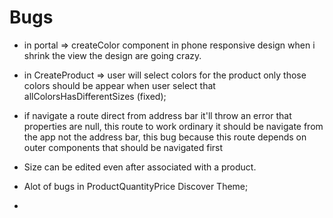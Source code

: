 # Bugs

- in portal => createColor component in phone responsive design when i shrink the view the design are going crazy.
- in CreateProduct => user will select colors for the product only those colors should be appear when user select that allColorsHasDifferentSizes (fixed);

- if navigate a route direct from address bar it'll throw an error that properties are null, this route to work ordinary it should be navigate from the app not the address bar, this bug because this route depends on outer components that should be navigated first

- Size can be edited even after associated with a product.
- Alot of bugs in ProductQuantityPrice Discover Theme;
- 